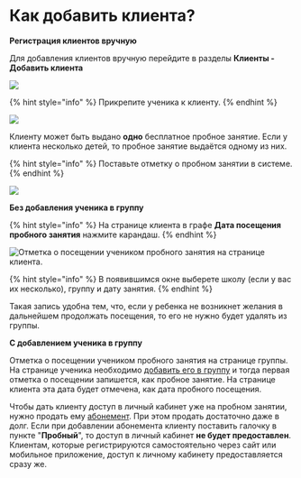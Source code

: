 # Как добавить клиента?

**Регистрация клиентов вручную**

Для добавления клиентов вручную перейдите в разделы **Клиенты - Добавить клиента**

![](../.gitbook/assets/Screenshot\_151.png)

{% hint style="info" %}
Прикрепите ученика к клиенту.
{% endhint %}

![](<../.gitbook/assets/Screenshot\_388 (1).png>)

Клиенту может быть выдано **одно** бесплатное пробное занятие. Если у клиента несколько детей, то пробное занятие выдаётся одному из них.&#x20;

{% hint style="info" %}
Поставьте отметку о пробном занятии в системе.
{% endhint %}

![](../.gitbook/assets/Screenshot\_392.png)

**Без добавления ученика в группу**

{% hint style="info" %}
&#x20;На странице клиента в графе **Дата посещения пробного занятия** нажмите карандаш.&#x20;
{% endhint %}

![Отметка о посещении учеником пробного занятия на странице клиента.](../.gitbook/assets/Screenshot\_393.png)

{% hint style="info" %}
В появившимся окне выберете школу (если у вас их несколько), группу и дату занятия.
{% endhint %}

Такая запись удобна тем, что, если у ребенка не возникнет желания в дальнейшем продолжать посещения, то его не нужно будет удалять из группы.

**С добавлением ученика в группу**&#x20;

Отметка о посещении учеником пробного занятия на странице группы. На странице ученика необходимо [добавить его в группу](../nachalo-raboty/shkola/gruppa/dobavlenie-grupp.md) и тогда первая отметка о посещении запишется, как пробное занятие. На странице клиента эта дата будет отмечена, как дата пробного посещения.

Чтобы дать клиенту доступ в личный кабинет уже на пробном занятии, нужно продать ему [абонемент](../abonementy/). При этом продать достаточно даже в долг. Если при добавлении абонемента клиенту поставить галочку в пункте "**Пробный**", то доступ в личный кабинет **не будет предоставлен**.\
Клиентам, которые регистрируются самостоятельно через сайт или мобильное приложение, доступ к личному кабинету предоставляется сразу же.
